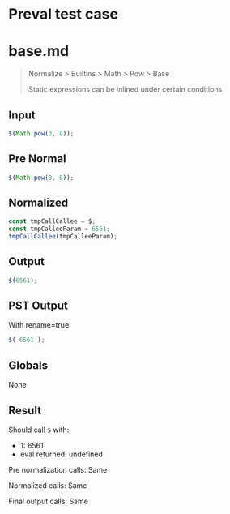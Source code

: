 # Preval test case

# base.md

> Normalize > Builtins > Math > Pow > Base
>
> Static expressions can be inlined under certain conditions

## Input

`````js filename=intro
$(Math.pow(3, 8));
`````

## Pre Normal


`````js filename=intro
$(Math.pow(3, 8));
`````

## Normalized


`````js filename=intro
const tmpCallCallee = $;
const tmpCalleeParam = 6561;
tmpCallCallee(tmpCalleeParam);
`````

## Output


`````js filename=intro
$(6561);
`````

## PST Output

With rename=true

`````js filename=intro
$( 6561 );
`````

## Globals

None

## Result

Should call `$` with:
 - 1: 6561
 - eval returned: undefined

Pre normalization calls: Same

Normalized calls: Same

Final output calls: Same
